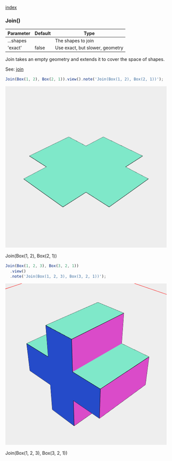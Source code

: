 [index](../../nb/api/index.md)
### Join()
Parameter|Default|Type
---|---|---
...shapes||The shapes to join
'exact'|false|Use exact, but slower, geometry

Join takes an empty geometry and extends it to cover the space of shapes.

See: [join](../../nb/api/join.md)

```JavaScript
Join(Box(1, 2), Box(2, 1)).view().note('Join(Box(1, 2), Box(2, 1))');
```

![Image](Join.md.0.png)

Join(Box(1, 2), Box(2, 1))

```JavaScript
Join(Box(1, 2, 3), Box(3, 2, 1))
  .view()
  .note('Join(Box(1, 2, 3), Box(3, 2, 1))');
```

![Image](Join.md.1.png)

Join(Box(1, 2, 3), Box(3, 2, 1))
